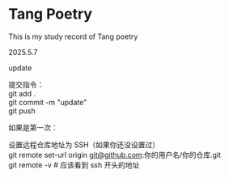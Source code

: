 # Tang Poetry
This is my study record of Tang poetry  

2025.5.7  

update

提交指令：  
git add .  
git commit -m "update"  
git push

  
如果是第一次：  

设置远程仓库地址为 SSH（如果你还没设置过）  
git remote set-url origin git@github.com:你的用户名/你的仓库.git  
git remote -v  # 应该看到 ssh 开头的地址
